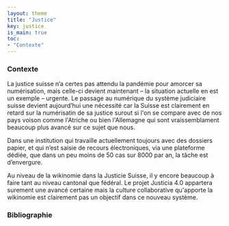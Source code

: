 ```yaml
---
layout: theme
title: "Justice"
key: justice
is_main: true
toc:
- "Contexte"
---
```


### Contexte
La justice suisse n’a certes pas attendu la pandémie pour amorcer sa numérisation, mais celle-ci devient maintenant – la situation actuelle en est un exemple – urgente. Le passage au numérique du système judiciaire suisse  devient aujourd’hui une nécessité car la Suisse est clairement en retard sur la numérisatin de sa justice surout si l'on se compare avec de nos pays voison comme l'Atriche ou bien l'Allemagne qui sont vraissemblament beaucoup plus avancé sur ce sujet que nous. 

Dans une institution qui travaille actuellement toujours avec des dossiers papier, et qui n’est saisie de recours électroniques, via une plateforme dédiée, que dans un peu moins de 50 cas sur 8000 par an, la tâche est d’envergure.

Au niveau de la wikinomie dans la Justicie Suisse, il y encore beaucoup à faire tant au niveau cantonal que fédéral. Le projet Justicia 4.0 appartera surement une avancé certaine mais la culture collaborative qu'apporte la wikinomie est clairement pas un objectif dans ce nouveau système.

### Bibliographie

